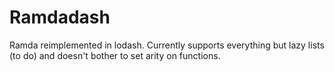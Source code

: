 Ramdadash
=============

Ramda reimplemented in lodash. Currently supports everything but lazy lists (to do) and doesn't bother to set arity on functions.